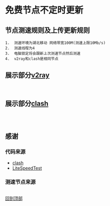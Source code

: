 # 免费节点不定时更新
 
## 节点测速规则及上传更新规则

```
1.  测速环境为湖北移动 网络带宽100M(测速上限10Mb/s)
2.  测速线程为4
3.  电脑锁定将会跟新上次测速节点然后测速
4.  v2ray和clash是相同节点 
```

## 展示部分[v2ray](https://github.com/sanzhang007/node_free/blob/main/v2ray.txt)

```


```

## 展示部分[clash](https://github.com/sanzhang007/node_free/blob/main/clash.yaml)

```



```


## 感谢
### 代码来源
- [clash]("http")
- [LiteSpeedTest]("") 


### 测速节点来源
```

```

[回到顶部](#readme)